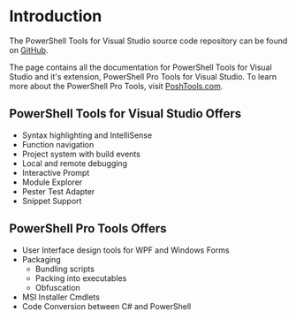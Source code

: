 # Introduction

The PowerShell Tools for Visual Studio source code repository can be found on [GitHub](https://github.com/adamdriscoll/poshtools).

The page contains all the documentation for PowerShell Tools for Visual Studio and it's extension, PowerShell Pro Tools for Visual Studio. To learn more about the PowerShell Pro Tools, visit [PoshTools.com](https://poshtools.com/).

## PowerShell Tools for Visual Studio Offers

* Syntax highlighting and IntelliSense
* Function navigation
* Project system with build events
* Local and remote debugging
* Interactive Prompt
* Module Explorer
* Pester Test Adapter
* Snippet Support

## PowerShell Pro Tools Offers

* User Interface design tools for WPF and Windows Forms
* Packaging
  * Bundling scripts
  * Packing into executables
  * Obfuscation
* MSI Installer Cmdlets
* Code Conversion between C\# and PowerShell

